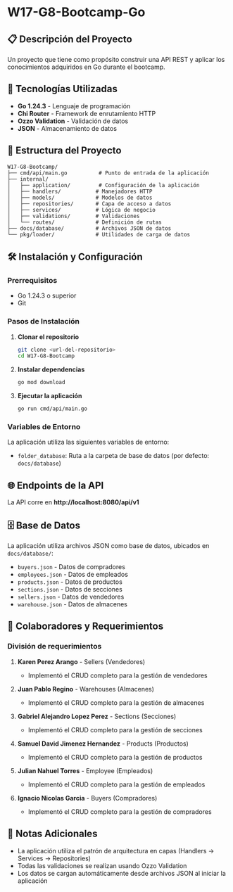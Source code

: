 # W17-G8-Bootcamp-Go

## 📋 Descripción del Proyecto

Un proyecto que tiene como propósito construir una API REST y aplicar los conocimientos adquiridos en Go durante el bootcamp.

## 🚀 Tecnologías Utilizadas

- **Go 1.24.3** - Lenguaje de programación
- **Chi Router** - Framework de enrutamiento HTTP
- **Ozzo Validation** - Validación de datos
- **JSON** - Almacenamiento de datos

## 📁 Estructura del Proyecto

```
W17-G8-Bootcamp/
├── cmd/api/main.go          # Punto de entrada de la aplicación
├── internal/
│   ├── application/         # Configuración de la aplicación
│   ├── handlers/           # Manejadores HTTP
│   ├── models/             # Modelos de datos
│   ├── repositories/       # Capa de acceso a datos
│   ├── services/           # Lógica de negocio
│   ├── validations/        # Validaciones
│   └── routes/             # Definición de rutas
├── docs/database/          # Archivos JSON de datos
└── pkg/loader/             # Utilidades de carga de datos
```

## 🛠️ Instalación y Configuración

### Prerrequisitos

- Go 1.24.3 o superior
- Git

### Pasos de Instalación

1. **Clonar el repositorio**
   ```bash
   git clone <url-del-repositorio>
   cd W17-G8-Bootcamp
   ```

2. **Instalar dependencias**
   ```bash
   go mod download
   ```

3. **Ejecutar la aplicación**
   ```bash
   go run cmd/api/main.go
   ```

### Variables de Entorno

La aplicación utiliza las siguientes variables de entorno:
- `folder_database`: Ruta a la carpeta de base de datos (por defecto: `docs/database`)

## 🌐 Endpoints de la API

La API corre en **http://localhost:8080/api/v1**

## 🗄️ Base de Datos

La aplicación utiliza archivos JSON como base de datos, ubicados en `docs/database/`:
- `buyers.json` - Datos de compradores
- `employees.json` - Datos de empleados
- `products.json` - Datos de productos
- `sections.json` - Datos de secciones
- `sellers.json` - Datos de vendedores
- `warehouse.json` - Datos de almacenes

## 👥 Colaboradores y Requerimientos

### División de requerimientos

1. **Karen Perez Arango** - Sellers (Vendedores)
   - Implementó el CRUD completo para la gestión de vendedores

2. **Juan Pablo Regino** - Warehouses (Almacenes)
   - Implementó el CRUD completo para la gestión de almacenes

3. **Gabriel Alejandro Lopez Perez** - Sections (Secciones)
   - Implementó el CRUD completo para la gestión de secciones

4. **Samuel David Jimenez Hernandez** - Products (Productos)
   - Implementó el CRUD completo para la gestión de productos

5. **Julian Nahuel Torres** - Employee (Empleados)
   - Implementó el CRUD completo para la gestión de empleados

6. **Ignacio Nicolas Garcia** - Buyers (Compradores)
   - Implementó el CRUD completo para la gestión de compradores

## 📝 Notas Adicionales

- La aplicación utiliza el patrón de arquitectura en capas (Handlers → Services → Repositories)
- Todas las validaciones se realizan usando Ozzo Validation
- Los datos se cargan automáticamente desde archivos JSON al iniciar la aplicación 